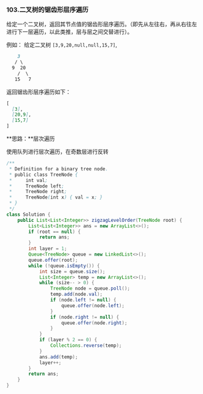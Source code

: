 ### 103.二叉树的锯齿形层序遍历

给定一个二叉树，返回其节点值的锯齿形层序遍历。（即先从左往右，再从右往左进行下一层遍历，以此类推，层与层之间交替进行）。

例如：
给定二叉树 `[3,9,20,null,null,15,7]`,

``` markdown
    3
   / \
  9  20
    /  \
   15   7
```

返回锯齿形层序遍历如下：

``` markdown
[
  [3],
  [20,9],
  [15,7]
]
```



**思路：**层次遍历

使用队列进行层次遍历，在奇数层进行反转

``` java
/**
 * Definition for a binary tree node.
 * public class TreeNode {
 *     int val;
 *     TreeNode left;
 *     TreeNode right;
 *     TreeNode(int x) { val = x; }
 * }
 */
class Solution {
    public List<List<Integer>> zigzagLevelOrder(TreeNode root) {
        List<List<Integer>> ans = new ArrayList<>();
        if (root == null) {
            return ans;
        }
        int layer = 1;
        Queue<TreeNode> queue = new LinkedList<>();
        queue.offer(root);
        while (!queue.isEmpty()) {
            int size = queue.size();
            List<Integer> temp = new ArrayList<>();
            while (size-- > 0) {
                TreeNode node = queue.poll();
                temp.add(node.val);
                if (node.left != null) {
                    queue.offer(node.left);
                }
                if (node.right != null) {
                    queue.offer(node.right);
                }
            }
            if (layer % 2 == 0) {
                Collections.reverse(temp);
            }
            ans.add(temp);
            layer++;
        }
        return ans;
    }
}
```

